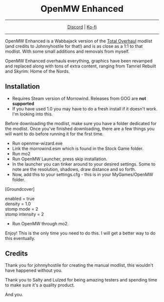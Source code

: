 <h1 align="center" style="margin-top: 0px;"> OpenMW Enhanced </h1>
<hr>
<p align="center" dir="auto">
  <a href="https://discord.gg/gDDnzsyY9u" rel="nofollow">Discord</a> |
  <a href="https://ko-fi.com/leokhi" rel="nofollow">Ko-fi</a>
</p>
<hr>

OpenMW Enhanced is a Wabbajack version of the [Total Overhaul](https://modding-openmw.com/lists/total-overhaul/) modlist (and credits to Johnnyhostile for that!) and is as close as a 1:1 to that modlist. With some small additions and removals from myself.

OpenMW Enhanced overhauls everything, graphics have been revamped and replaced along with tons of extra content, ranging from Tamriel Rebuilt and Skyrim: Home of the Nords.
## Installation
- Requires Steam version of Morrowind. Releases from GOG are **not supported**
- If you have used 1.0 you may have to do a fresh install if it doesn't work. I'm looking into this.

Before downloading the modlist, make sure you have a folder dedicated for the modlist.
Once you've finished downloading, there are a few things you will want to do before running it for the first time.

- Run openmw-wizard.exe
- Link the morrowind.esm which is found in the Stock Game folder.
- Run mo2
- Run OpenMW Launcher, press skip installation.
- In the launcher you can tinker around to your desired settings. Some to note are the resolution, shadows, draw distance and so forth.
- Now, add this to your settings.cfg - this is  in your MyGames/OpenMW folder.

[Groundcover]

enabled = true   
density = 1.0  
stomp mode = 2  
stomp intensity = 2  

- Run OpenMW through mo2.

Enjoy!
This is the only time you need to do this. I will get a better way to do this eventually.

## Credits

Thank you for johnnyhostile for creating the manual modlist, this wouldn't have happened without you.

Thank you to Salty and Lulzed for being amazing testers and spending time to make sure it's a quality product.

And you.

